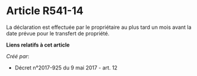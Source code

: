 # Article R541-14

La déclaration est effectuée par le propriétaire au plus tard un mois avant la date prévue pour le transfert de propriété.

**Liens relatifs à cet article**

_Créé par_:

  - Décret n°2017-925 du 9 mai 2017 - art. 12
